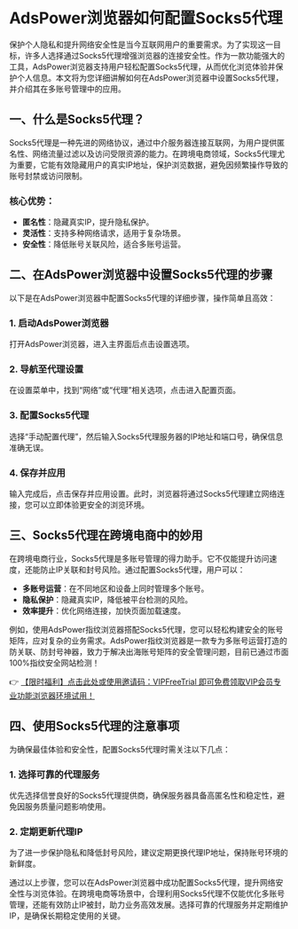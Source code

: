 # AdsPower浏览器如何配置Socks5代理

保护个人隐私和提升网络安全性是当今互联网用户的重要需求。为了实现这一目标，许多人选择通过Socks5代理增强浏览器的连接安全性。作为一款功能强大的工具，AdsPower浏览器支持用户轻松配置Socks5代理，从而优化浏览体验并保护个人信息。本文将为您详细讲解如何在AdsPower浏览器中设置Socks5代理，并介绍其在多账号管理中的应用。

## 一、什么是Socks5代理？

Socks5代理是一种先进的网络协议，通过中介服务器连接互联网，为用户提供匿名性、网络流量过滤以及访问受限资源的能力。在跨境电商领域，Socks5代理尤为重要，它能有效隐藏用户的真实IP地址，保护浏览数据，避免因频繁操作导致的账号封禁或访问限制。

### 核心优势：
- **匿名性**：隐藏真实IP，提升隐私保护。
- **灵活性**：支持多种网络请求，适用于复杂场景。
- **安全性**：降低账号关联风险，适合多账号运营。

## 二、在AdsPower浏览器中设置Socks5代理的步骤

以下是在AdsPower浏览器中配置Socks5代理的详细步骤，操作简单且高效：

### 1. 启动AdsPower浏览器
打开AdsPower浏览器，进入主界面后点击设置选项。

### 2. 导航至代理设置
在设置菜单中，找到“网络”或“代理”相关选项，点击进入配置页面。

### 3. 配置Socks5代理
选择“手动配置代理”，然后输入Socks5代理服务器的IP地址和端口号，确保信息准确无误。

### 4. 保存并应用
输入完成后，点击保存并应用设置。此时，浏览器将通过Socks5代理建立网络连接，您可以立即体验更安全的浏览环境。

## 三、Socks5代理在跨境电商中的妙用

在跨境电商行业，Socks5代理是多账号管理的得力助手。它不仅能提升访问速度，还能防止IP关联和封号风险。通过配置Socks5代理，用户可以：

- **多账号运营**：在不同地区和设备上同时管理多个账号。
- **隐私保护**：隐藏真实IP，降低被平台检测的风险。
- **效率提升**：优化网络连接，加快页面加载速度。

例如，使用AdsPower指纹浏览器搭配Socks5代理，您可以轻松构建安全的账号矩阵，应对复杂的业务需求。AdsPower指纹浏览器是一款专为多账号运营打造的防关联、防封号神器，致力于解决出海账号矩阵的安全管理问题，目前已通过市面100%指纹安全网站检测！

👉 [【限时福利】点击此处或使用邀请码：VIPFreeTrial 即可免费领取VIP会员专业功能浏览器环境试用！](https://bit.ly/adspower_free)

## 四、使用Socks5代理的注意事项

为确保最佳体验和安全性，配置Socks5代理时需关注以下几点：

### 1. 选择可靠的代理服务
优先选择信誉良好的Socks5代理提供商，确保服务器具备高匿名性和稳定性，避免因服务质量问题影响使用。

### 2. 定期更新代理IP
为了进一步保护隐私和降低封号风险，建议定期更换代理IP地址，保持账号环境的新鲜度。

通过以上步骤，您可以在AdsPower浏览器中成功配置Socks5代理，提升网络安全性与浏览体验。在跨境电商等场景中，合理利用Socks5代理不仅能优化多账号管理，还能有效防止IP被封，助力业务高效发展。选择可靠的代理服务并定期维护IP，是确保长期稳定使用的关键。